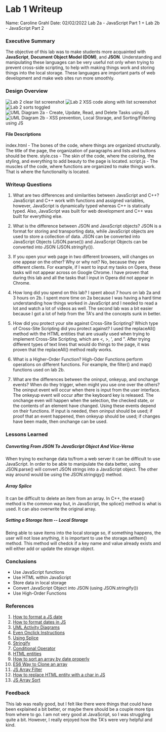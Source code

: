 # Lab 1 Writeup

Name: Caroline Grahl
Date: 02/02/2022
Lab 2a - JavaScript Part 1 + Lab 2b - JavaScript Part 2


### Executive Summary
The objective of this lab was to make students more acquainted with **JavaScript**, **Document Object Model (DOM)**, and **JSON**. Understanding and manipulating these languages can be very useful not only when trying to prevent cross-side scripting, to help with making things work and storing things into the local storage. These languages are important parts of web development and make web sites run more smoothly. 


### Design Overview

![Lab 2 clear list screenshot](Lab_2_1.png)
![Lab 2 XSS code along with list screenshot](Lab_2_2.png)
![Lab 2 sorts toggled](Lab_2_3.png)
![UML Diagram 2a - Create, Update, Read, and Delete Tasks using JS](UML_2a.png)
![UML Diagram 2b - XSS prevention, Local Storage, and Sorting/Filtering using JS](UML_2b.png)

#### File Descriptions
 index.html - The bones of the code, where things are organized structurally. The title of the page, the organization of paragraphs and lists and buttons should be there.
 style.css - The skin of the code, where the coloring, the styling, and everything to add beauty to the page is located.
 script.js - The muscles of the code, where functions are organized to make things work. That is where the functionality is located. 


### Writeup Questions

1. What are two differences and similarities between JavaScript and C++? 
JavaScript and C++ work with functions and assigned variables, however, JavaScript is dynamically typed whereas C++ is statically typed. Also, JavaScript was built for web development and C++ was built for everything else.  

2. What is the difference between JSON and JavaScript objects?
JSON is a format for storing and transporting data, while JavaScript objects are used to store a collection of data. JSON can be converted into JavaScript Objects (JSON.parse()) and JavaScript Objects can be converted into JSON (JSON.stringify()). 

3. If you open your web page in two different browsers, will changes on one appear on the other? Why or why not?
No, because they are different clients. For example, if I want to input my tasks on Opera, these tasks will not appear across on Google Chrome. I have proven that during this lab and all the tasks that I input in Opera did not appear in Chrome. 

4. How long did you spend on this lab?
I spent about 7 hours on lab 2a and 3 hours on 2b. I spent more time on 2a because I was having a hard time understanding how things worked in JavaScript and I needed to read a lot and watch a lot of videos as well. The second lab was a bit easier because I got a lot of help from the TA's and the concepts sunk in better.


5. How did you protect your site against Cross-Site Scripting? Which type of Cross-Site Scripting did you protect against?
I used the replaceAll() method with the HTML entities that are usually used when trying to implement Cross-Site Scripting, which are <, >, ', and ". After trying different types of text lines that would do things to the page, it was proven that the replaceAll() method really works. 

6. What is a Higher-Order Function?
High-Oder Functions perform operations on different functions. For example, the filter() and map() functions used on lab 2b. 

7. What are the differences between the oninput, onkeyup, and onchange events? When do they trigger, when might you use one over the others?
The oninput event will occur when there is input from the user interface. The onkeyup event will occur after the keyboard key is released. The onchange even will happen when the selection, the checked state, or the contents of an element have changed. Using these events depend on their functions. If input is needed, then oninput should be used; if proof that an event happened, then onkeyup should be used; if changes have been made, then onchange can be used. 


### Lessons Learned

##### Converting From JSON To JavaScript Object And Vice-Versa

When trying to exchange data to/from a web server it can be difficult to use JavaScript. In order to be able to manipulate the data better, using JSON.parse() will convert JSON strings into a JavaScript object. The other way around would be using the JSON.stringigy() method. 


##### Array Splice

It can be difficult to delete an item from an array. In C++, the erase() method is the common way but, in JavaScript, the splice() method is what is used. It can also overwrite the original array.


##### Setting a Storage Item -- Local Storage

Being able to save items into the local storage so, if something happens, the user will not lose anything, it is important to use the storage.setItem() method. This method will chedck if a key name and value already exists and will either add or update the storage object. 


### Conclusions

- Use JavaScript functions
- Use HTML within JavaScript
- Store data in local storage
- Convert JavaScript Object into JSON (using JSON.stringify())
- Use High-Order Functions


### References
1. [How to format a JS date ](https://stackoverflow.com/questions/3552461/how-to-format-a-javascript-date)
2. [How to format dates in JS](https://www.freecodecamp.org/news/how-to-format-dates-in-javascript/)
3. [UML Activity Diagrams](https://www.lucidchart.com/pages/uml-activity-diagram)
4. [Even Onclick Instructions](https://www.w3schools.com/jsref/event_onclick.asp)
5. [Using Splice](https://stackoverflow.com/questions/53255424/how-to-remove-dom-element-from-html-to-do-list-using-splice)
6. [Stringify](https://www.w3schools.com/js/js_json_stringify.asp)
7. [Conditional Operator](https://developer.mozilla.org/en-US/docs/Web/JavaScript/Reference/Operators/Conditional_Operator)
8. [HTML entities](https://dev.w3.org/html5/html-author/charref)
9. [How to sort an array by date properly](https://stackoverflow.com/questions/10123953/how-to-sort-an-object-array-by-date-property)
10. [ES6 Way to Clone an array](https://www.samanthaming.com/tidbits/35-es6-way-to-clone-an-array/)
11. [JS Array Filter](https://www.w3schools.com/jsref/jsref_filter.asp)
12. [How to replace HTML entity with a char in JS](https://stackoverflow.com/questions/21130559/how-to-replace-a-html-entity-with-a-char-in-javascript)
13. [JS Array Sort](https://www.w3schools.com/js/js_array_sort.asp)


### Feedback
This lab was really good, but I felt like there were things that could have been explained a bit better, or maybe there should be a couple more tips from where to go. I am not very good at JavaScript, so I was struggling quite a bit. However, I really enjoyed how the TA's were very helpful and kind. 

